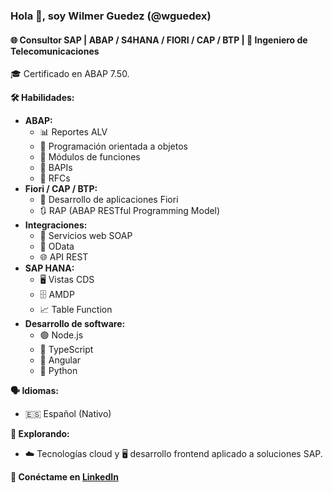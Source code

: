 ### Hola 👋, soy Wilmer Guedez (@wguedex)
#### 🌐 Consultor SAP | ABAP / S4HANA / FIORI / CAP / BTP | 📡 Ingeniero de Telecomunicaciones

🎓 Certificado en ABAP 7.50.

**🛠️ Habilidades:**
- **ABAP:**
  - 📊 Reportes ALV
  - 🧱 Programación orientada a objetos
  - 🧩 Módulos de funciones
  - 🔗 BAPIs
  - 🔄 RFCs
- **Fiori / CAP / BTP:**
  - 🌸 Desarrollo de aplicaciones Fiori
  - 🔃 RAP (ABAP RESTful Programming Model)
- **Integraciones:**
  - 🧼 Servicios web SOAP
  - 💠 OData
  - 🌐 API REST
- **SAP HANA:**
  - 🖥️ Vistas CDS
  - 🗄️ AMDP
  - 📈 Table Function
- **Desarrollo de software:**
  - 🟢 Node.js
  - 🔷 TypeScript
  - 🔺 Angular
  - 🐍 Python

**🗣️ Idiomas:**
- 🇪🇸 Español (Nativo)

**🌱 Explorando:**
- ☁️ Tecnologías cloud y 🖥️ desarrollo frontend aplicado a soluciones SAP.

**🔗 Conéctame en [LinkedIn](www.linkedin.com/in/wguedex)**
